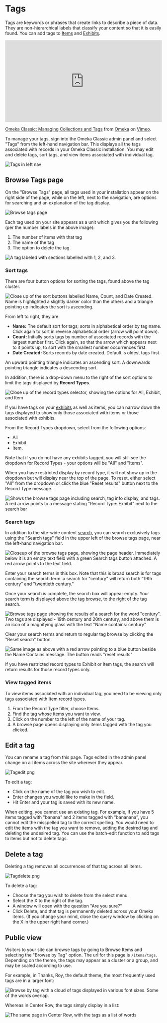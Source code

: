 # Tags

Tags are keywords or phrases that create links to describe a piece of data. They are non-hierarchical labels that classify your content so that it is easily found. You can add tags to [Items](Items.md) and [Exhibits](../Plugins/ExhibitBuilder.md).

<div style="padding:51.99% 0 0 0;position:relative;"><iframe src="https://player.vimeo.com/video/102040465?h=00bd26943c" style="position:absolute;top:0;left:0;width:100%;height:100%;" frameborder="0" allow="autoplay; fullscreen; picture-in-picture" allowfullscreen></iframe></div><script src="https://player.vimeo.com/api/player.js"></script>
<p><a href="https://vimeo.com/102040465">Omeka Classic: Managing Collections and Tags</a> from <a href="https://vimeo.com/omeka">Omeka</a> on <a href="https://vimeo.com">Vimeo</a>.</p>

To manage your tags, sign into the Omeka Classic admin panel and select "Tags" from the left-hand navigation bar. This displays all the tags associated with records in your Omeka Classic installation. You may edit and delete tags, sort tags, and view items associated with individual tag.

![Tags in left nav](../doc_files/Tagsnav.png)

Browse Tags page
---------------
On the "Browse Tags" page, all tags used in your installation appear on the right side of the page, while on the left, next to the navigation, are options for searching and an explanation of the tag display.

![Browse tags page](../doc_files/tags.png)

Each tag used on your site appears as a unit which gives you the following (per the number labels in the above image): 

1. The number of items with that tag
2. The name of the tag
3. The option to delete the tag.

![A tag labeled with sections labelled with 1, 2, and 3.](../doc_files/Tagsample.png)

### Sort tags
There are four button options for sorting the tags, found above the tag cluster. 

![Close up of the sort buttons labelled Name, Count, and Date Created. Name is highlighted a slightly darker color than the others and a triangle pointing up indicates the sort is ascending.](../doc_files/tags-sort.png)

From left to right, they are:

- **Name:** The default sort for tags; sorts in alphabetical order by tag name. Click again to sort in reverse alphabetical order (arrow will point down).
- **Count:** Initially sorts tags by number of associated records with the largest number first. Click again, so that the arrow which appears next to it points up, to sort with the smallest number occurrences first. 
- **Date Created:** Sorts records by date created. Default is oldest tags first.

An upward pointing triangle indicates an ascending sort. A downwards pointing triangle indicates a descending sort. 

In addition, there is a drop-down menu to the right of the sort options to limit the tags displayed by **Record Types**.

![Close up of the record types selector, showing the options for All, Exhibit, and Item](../doc_files/tags-recordtypes.png)

If you have tags on your [exhibits](../Plugins/ExhibitBuilder.md) as well as items, you can narrow down the tags displayed to show only those associated with items or those associated with exhibits.

From the Record Types dropdown, select from the following options:   

- All
- Exhibit
- Item.

Note that if you do not have any exhibits tagged, you will still see the dropdown for Record Types - your options will be "All" and "Items".

When you have restricted display by record type, it will not show up in the dropdown but will display near the top of the page. To reset, either select "All" from the dropdown or click the blue "Reset results" button next to the Record Type message.

![Shows the browse tags page including search, tag info display, and tags. A red arrow points to a message stating "Record Type: Exhibit" next to the search bar](../doc_files/tagsrecorddisplay.png)

### Search tags
In addition to the site-wide content [search](../GettingStarted/Searching.md), you can search exclusively tags using the "Search tags" field in the upper left of the browse tags page, near the left-hand navigation bar.

![Closeup of the browse tags page, showing the page header. Immediately below it is an empty text field with a green Search tags button attached. A red arrow points to the text field.](../doc_files/tagsearchbox.png)

Enter your search terms in this box. Note that this is broad search is for tags containing the search term: a search for "century" will return both "19th century" and "twentieth century."

Once your search is complete, the search box will appear empty. Your search term is displayed above the tag browse, to the right of the tag search. 

![Browse tags page showing the results of a search for the word "century". Two tags are displayed - 19th century and 20th century, and above them is an icon of a magnifying glass with the text "Name contains: century"](../doc_files/tagsearchresults.png)

Clear your search terms and return to regular tag browse by clicking the "Reset search" button. 

![Same image as above with a red arrow pointing to a blue button beside the Name Contains message. The button reads "reset results"](../doc_files/tagsearchreset.png)

If you have restricted record types to Exhibit or Item tags, the search will return results for those record types only. 

### View tagged items
To view items associated with an individual tag, you need to be viewing only tags associated with Item record types. 

1. From the Record Type filter, choose Items.
2. Find the tag whose items you want to view.
2. Click on the number to the left of the name of your tag.
3. A browse page opens displaying only items tagged with the tag you clicked.

## Edit a tag 
You can rename a tag from this page. Tags edited in the admin panel change on all items across the site wherever they appear.

![Tagedit.png](../doc_files/Tagedit.png)

To edit a tag:

-   Click on the name of the tag you wish to edit.
-   Enter changes you would like to make in the field.
-   Hit Enter and your tag is saved with its new name.

When editing, you cannot use an existing tag. For example, if you have 5 items tagged with "banana" and 2 items tagged with "bananana", you cannot edit the misspelled tag to the correct spelling. You would need to edit the items with the tag you want to remove, adding the desired tag and deleting the undesired tag. You can use the batch-edit function to add tags to items but not to delete tags.

## Delete a tag 

Deleting a tag removes all occurrences of that tag across all items.

![Tagdelete.png](../doc_files/Tagdelete.png)

To delete a tag:

-   Choose the tag you wish to delete from the select menu.
-   Select the X to the right of the tag.
-   A window will open with the question "Are you sure?" 
-   Click Delete, and that tag is permanently deleted across your Omeka items. (If you change your mind, close the query window by clicking on the X in the upper right hand corner.)

## Public view

Visitors to your site can browse tags by going to Browse Items and selecting the "Browse by Tag" option. The url for this page is `/items/tags`. Depending on the theme, the tags may appear as a cluster or a group, and may be scaled according to use.

For example, in Thanks, Roy, the default theme, the most frequently used tags are in a larger font:

![Browse by tag with a cloud of tags displayed in various font sizes. Some of the words overlap.](../doc_files/browsetagsP-default.png)

Whereas in Center Row, the tags simply display in a list:

![The same page in Center Row, with the tags as a list of words](../doc_files/browsetagsP-center.png)